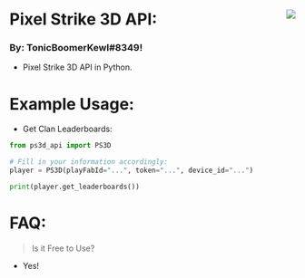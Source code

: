 # Pixel Strike 3D API: <img align="right" src="https://cdn.discordapp.com/avatars/203451754275143681/a_041f8c88acda3ecf5177668b4ee58a54.gif"/>
### By: **TonicBoomerKewl#8349**!
- Pixel Strike 3D API in Python.

# Example Usage:
- Get Clan Leaderboards:
```python
from ps3d_api import PS3D

# Fill in your information accordingly:
player = PS3D(playFabId="...", token="...", device_id="...")

print(player.get_leaderboards())
```

# FAQ:
> Is it Free to Use?
- Yes!
